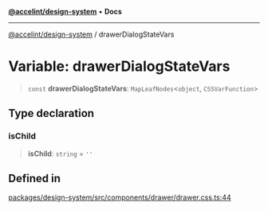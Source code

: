 [**@accelint/design-system**](../README.md) • **Docs**

***

[@accelint/design-system](../README.md) / drawerDialogStateVars

# Variable: drawerDialogStateVars

> `const` **drawerDialogStateVars**: `MapLeafNodes`\<`object`, `CSSVarFunction`\>

## Type declaration

### isChild

> **isChild**: `string` = `''`

## Defined in

[packages/design-system/src/components/drawer/drawer.css.ts:44](https://github.com/gohypergiant/standard-toolkit/blob/258694cea8ed8bbd956b3cf5da47c2c9debcf127/packages/design-system/src/components/drawer/drawer.css.ts#L44)
